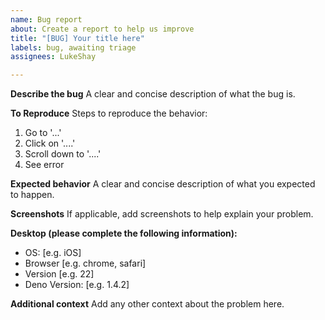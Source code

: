 ```yaml
---
name: Bug report
about: Create a report to help us improve
title: "[BUG] Your title here"
labels: bug, awaiting triage
assignees: LukeShay

---
```


**Describe the bug**
A clear and concise description of what the bug is.

**To Reproduce**
Steps to reproduce the behavior:
1. Go to '...'
2. Click on '....'
3. Scroll down to '....'
4. See error

**Expected behavior**
A clear and concise description of what you expected to happen.

**Screenshots**
If applicable, add screenshots to help explain your problem.

**Desktop (please complete the following information):**
 - OS: [e.g. iOS]
 - Browser [e.g. chrome, safari]
 - Version [e.g. 22]
 - Deno Version: [e.g. 1.4.2]

**Additional context**
Add any other context about the problem here.
